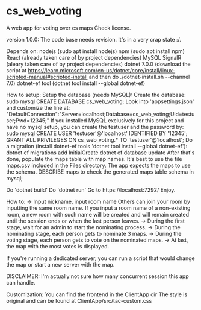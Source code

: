 # cs_web_voting
A web app for voting over cs maps
Check license.

version 1.0.0:
The code base needs revision. It's in a very crap state :/.

Depends on:
nodejs (sudo apt install nodejs)
npm (sudo apt install npm)
React (already taken care of by project dependencies)
MySQL
SignalR (aleary taken care of by project dependencies)
dotnet 7.0.0 (download the script at https://learn.microsoft.com/en-us/dotnet/core/install/linux-scripted-manual#scripted-install and then do ./dotnet-install.sh --channel 7.0)
dotnet-ef tool (dotnet tool install --global dotnet-ef)

How to setup:
Setup the database (needs MySQL):
    Create the database:
    sudo mysql
    CREATE DATABASE cs_web_voting;
    Look into 'appsettings.json' and customize the line at:
    "DefaultConnection":"Server=localhost;Database=cs_web_voting;Uid=testuser;Pwd=12345;"
    If you installed MySQL exclusively for this project and have no mysql setup, you can create the testuser and the password by:
        sudo mysql
        CREATE USER 'testuser'@'localhost' IDENTIFIED BY '12345';
        GRANT ALL PRIVILEGES ON cs_web_voting.* TO 'testuser'@'localhost';
    Do a migration (install dotnet-ef tools 'dotnet tool install --global dotnet-ef'):
        dotnet ef migrations add InitialCreate
        dotnet ef database update
    After that's done, populate the maps table with map names. It's best to use the file maps.csv included in the Files directory. The app expects the maps to use the schema. DESCRIBE maps to check the generated maps table schema in mysql;

Do 'dotnet build'
Do 'dotnet run'
Go to https://localhost:7292/
Enjoy.

How to:
-> Input nickname, input room name
    Others can join your room by inputting the same room name. If you input a room name of a non-existing room, a new room with such name will be created and will remain created until the session ends or when the last person leaves.
-> During the first stage, wait for an admin to start the nominating process.
-> During the nominating stage, each person gets to nominate 3 maps. 
-> During the voting stage, each person gets to vote on the nominated maps.
-> At last, the map with the most votes is displayed.

If you're running a dedicated server, you can run a script that would change the map or start a new server with the map.

DISCLAIMER: I'm actually not sure how many concurrent session this app can handle.

Customization:
You can find the frontend in the ClientApp dir
The style is original and can be found at ClientApp/src/tac-custom.css
